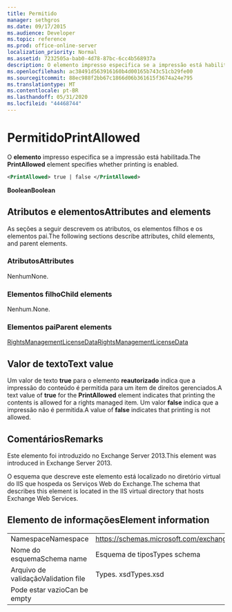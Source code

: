 ```yaml
---
title: Permitido
manager: sethgros
ms.date: 09/17/2015
ms.audience: Developer
ms.topic: reference
ms.prod: office-online-server
localization_priority: Normal
ms.assetid: 7232505a-bab0-4d78-87bc-6cc4b568937a
description: O elemento impresso especifica se a impressão está habilitada.
ms.openlocfilehash: ac38491d563916160b4d00165b743c51cb29fe00
ms.sourcegitcommit: 88ec988f2bb67c1866d06b361615f3674a24e795
ms.translationtype: MT
ms.contentlocale: pt-BR
ms.lasthandoff: 05/31/2020
ms.locfileid: "44468744"
---
```

# <a name="printallowed"></a><span data-ttu-id="cbbcb-103">Permitido</span><span class="sxs-lookup"><span data-stu-id="cbbcb-103">PrintAllowed</span></span>

<span data-ttu-id="cbbcb-104">O **elemento** impresso especifica se a impressão está habilitada.</span><span class="sxs-lookup"><span data-stu-id="cbbcb-104">The **PrintAllowed** element specifies whether printing is enabled.</span></span> 
  
```XML
<PrintAllowed> true | false </PrintAllowed>
```

 <span data-ttu-id="cbbcb-105">**Boolean**</span><span class="sxs-lookup"><span data-stu-id="cbbcb-105">**Boolean**</span></span>
## <a name="attributes-and-elements"></a><span data-ttu-id="cbbcb-106">Atributos e elementos</span><span class="sxs-lookup"><span data-stu-id="cbbcb-106">Attributes and elements</span></span>

<span data-ttu-id="cbbcb-107">As seções a seguir descrevem os atributos, os elementos filhos e os elementos pai.</span><span class="sxs-lookup"><span data-stu-id="cbbcb-107">The following sections describe attributes, child elements, and parent elements.</span></span>
  
### <a name="attributes"></a><span data-ttu-id="cbbcb-108">Atributos</span><span class="sxs-lookup"><span data-stu-id="cbbcb-108">Attributes</span></span>

<span data-ttu-id="cbbcb-109">Nenhum</span><span class="sxs-lookup"><span data-stu-id="cbbcb-109">None.</span></span>
  
### <a name="child-elements"></a><span data-ttu-id="cbbcb-110">Elementos filho</span><span class="sxs-lookup"><span data-stu-id="cbbcb-110">Child elements</span></span>

<span data-ttu-id="cbbcb-111">Nenhum.</span><span class="sxs-lookup"><span data-stu-id="cbbcb-111">None.</span></span>
  
### <a name="parent-elements"></a><span data-ttu-id="cbbcb-112">Elementos pai</span><span class="sxs-lookup"><span data-stu-id="cbbcb-112">Parent elements</span></span>

[<span data-ttu-id="cbbcb-113">RightsManagementLicenseData</span><span class="sxs-lookup"><span data-stu-id="cbbcb-113">RightsManagementLicenseData</span></span>](rightsmanagementlicensedata.md)
  
## <a name="text-value"></a><span data-ttu-id="cbbcb-114">Valor de texto</span><span class="sxs-lookup"><span data-stu-id="cbbcb-114">Text value</span></span>

<span data-ttu-id="cbbcb-115">Um valor de texto **true** para o elemento **reautorizado** indica que a impressão do conteúdo é permitida para um item de direitos gerenciados.</span><span class="sxs-lookup"><span data-stu-id="cbbcb-115">A text value of **true** for the **PrintAllowed** element indicates that printing the contents is allowed for a rights managed item.</span></span> <span data-ttu-id="cbbcb-116">Um valor **false** indica que a impressão não é permitida.</span><span class="sxs-lookup"><span data-stu-id="cbbcb-116">A value of **false** indicates that printing is not allowed.</span></span> 
  
## <a name="remarks"></a><span data-ttu-id="cbbcb-117">Comentários</span><span class="sxs-lookup"><span data-stu-id="cbbcb-117">Remarks</span></span>

<span data-ttu-id="cbbcb-118">Este elemento foi introduzido no Exchange Server 2013.</span><span class="sxs-lookup"><span data-stu-id="cbbcb-118">This element was introduced in Exchange Server 2013.</span></span>
  
<span data-ttu-id="cbbcb-119">O esquema que descreve este elemento está localizado no diretório virtual do IIS que hospeda os Serviços Web do Exchange.</span><span class="sxs-lookup"><span data-stu-id="cbbcb-119">The schema that describes this element is located in the IIS virtual directory that hosts Exchange Web Services.</span></span>
  
## <a name="element-information"></a><span data-ttu-id="cbbcb-120">Elemento de informações</span><span class="sxs-lookup"><span data-stu-id="cbbcb-120">Element information</span></span>

|||
|:-----|:-----|
|<span data-ttu-id="cbbcb-121">Namespace</span><span class="sxs-lookup"><span data-stu-id="cbbcb-121">Namespace</span></span>  <br/> |https://schemas.microsoft.com/exchange/services/2006/types  <br/> |
|<span data-ttu-id="cbbcb-122">Nome do esquema</span><span class="sxs-lookup"><span data-stu-id="cbbcb-122">Schema name</span></span>  <br/> |<span data-ttu-id="cbbcb-123">Esquema de tipos</span><span class="sxs-lookup"><span data-stu-id="cbbcb-123">Types schema</span></span>  <br/> |
|<span data-ttu-id="cbbcb-124">Arquivo de validação</span><span class="sxs-lookup"><span data-stu-id="cbbcb-124">Validation file</span></span>  <br/> |<span data-ttu-id="cbbcb-125">Types. xsd</span><span class="sxs-lookup"><span data-stu-id="cbbcb-125">Types.xsd</span></span>  <br/> |
|<span data-ttu-id="cbbcb-126">Pode estar vazio</span><span class="sxs-lookup"><span data-stu-id="cbbcb-126">Can be empty</span></span>  <br/> ||
   

